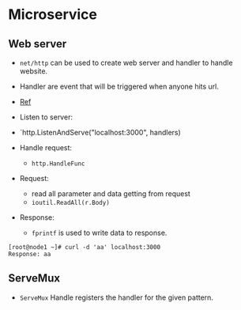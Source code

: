 # Microservice

## Web server

- `net/http` can be used to create web server and handler to handle website.
- Handler are event that will be triggered when anyone hits url.
- [Ref](https://golang.org/pkg/net/)
- Listen to server:
- `http.ListenAndServe("localhost:3000", handlers)

- Handle request:
    - `http.HandleFunc`
- Request:
    - read all parameter and data getting from request
    - `ioutil.ReadAll(r.Body)`
- Response:
    - `fprintf` is used to write data to response.

```
[root@node1 ~]# curl -d 'aa' localhost:3000
Response: aa
```

## ServeMux

- `ServeMux` Handle registers the handler for the given pattern.